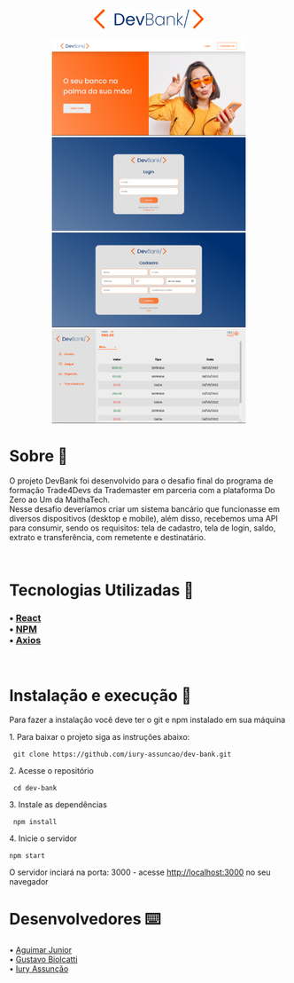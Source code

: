 


<div align="center"><img width="200px"src="./public/img_readme/devbank_logo.png"></div>
<br>

<div align="center">
<img width="350px"src="./public/img_readme/landing.png">
<img width="350px"src="./public/img_readme/login.png">
<img width="350px"src="./public/img_readme/register.png">
<img width="350px"src="./public/img_readme/dashboard.png">

</div>



<h1> Sobre 🔖</h1>

<p>
O projeto DevBank foi desenvolvido para o desafio final do programa de formação Trade4Devs da Trademaster em parceria com a plataforma Do Zero ao Um da MaithaTech.
<br>
Nesse desafio deveríamos criar um sistema bancário que funcionasse em diversos dispositivos (desktop e mobile), além disso, recebemos uma API para consumir, sendo os requisitos: tela de cadastro, tela de login, saldo, extrato e transferência, com remetente e destinatário.
</p>

<br>
<h1> Tecnologias Utilizadas 🚀</h1>

<h3>

 • <a href="https://pt-br.reactjs.org" target="_blank">React</a> <br>
 • <a href="https://www.npmjs.com" target="_blank">NPM</a> <br>
 • <a href="https://axios-http.com/ptbr/docs/intro" target="_blank">Axios</a><br>
 
</h3>

<br>
<h1> Instalação e execução 🔧</h1>

<p> Para fazer a instalação você deve ter o git e npm instalado em sua máquina</p>


<p> 1. Para baixar o projeto siga as instruções abaixo:</p>

```
 git clone https://github.com/iury-assuncao/dev-bank.git
```

<p> 2. Acesse o repositório </p> 

```
 cd dev-bank
```
<p>3. Instale as dependências </p>

```
 npm install
```

<p>4. Inicie o servidor </p>

```
npm start
```

<p> O servidor inciará na porta: 3000 - acesse <a href="http://localhost:3000">http://localhost:3000</a> no seu navegador </p>

<h1> Desenvolvedores ⌨️</h1>

 • <a href="https://github.com/Aguimar-Junior" target="_blank">Aguimar Junior</a> <br>
 • <a href="https://github.com/gustavobiolcatti" target="_blank">Gustavo Biolcatti </a><br>
 • <a href="https://github.com/iury-assuncao" target="_blank">Iury Assunção</a><br>
